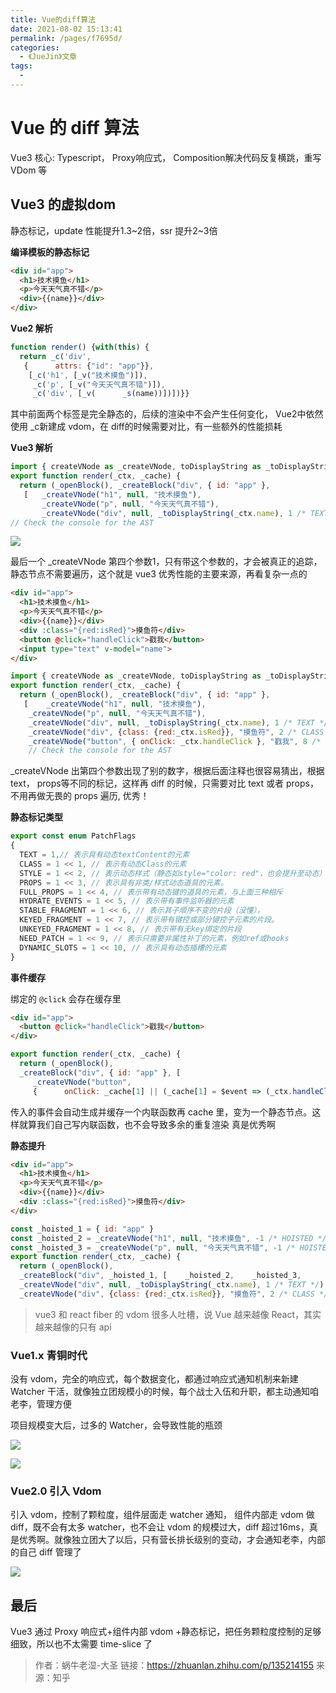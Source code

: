 ```yaml
---
title: Vue的diff算法
date: 2021-08-02 15:13:41
permalink: /pages/f7695d/
categories:
  - 《JueJin》文章
tags:
  - 
---
```


# Vue 的 diff 算法

Vue3 核心: Typescript， Proxy响应式， Composition解决代码反复横跳，重写 VDom 等
<!-- more -->

## Vue3 的虚拟dom

静态标记，update 性能提升1.3~2倍，ssr 提升2~3倍

**编译模板的静态标记**

```html
<div id="app">
  <h1>技术摸鱼</h1>
  <p>今天天气真不错</p>
  <div>{{name}}</div>
</div>
```

**Vue2 解析**

```js
function render() {with(this) {
  return _c('div',
   {      attrs: {"id": "app"}},
    [_c('h1', [_v("技术摸鱼")]),
     _c('p', [_v("今天天气真不错")]),
     _c('div', [_v(      _s(name))])])}}
```

其中前面两个标签是完全静态的，后续的渲染中不会产生任何变化， Vue2中依然使用 _c新建成 vdom，在 diff的时候需要对比，有一些额外的性能损耗

**Vue3 解析**

```js
import { createVNode as _createVNode, toDisplayString as _toDisplayString, openBlock as _openBlock, createBlock as _createBlock } from "vue"
export function render(_ctx, _cache) {
  return (_openBlock(), _createBlock("div", { id: "app" },
   [   _createVNode("h1", null, "技术摸鱼"), 
       _createVNode("p", null, "今天天气真不错"),   
       _createVNode("div", null, _toDisplayString(_ctx.name), 1 /* TEXT */)]))}
// Check the console for the AST
```

![](http://66.152.176.25:8000/home/images/diff/3.png)

最后一个 _createVNode 第四个参数1，只有带这个参数的，才会被真正的追踪，静态节点不需要遍历，这个就是 vue3 优秀性能的主要来源，再看复杂一点的

```html
<div id="app">
  <h1>技术摸鱼</h1>
  <p>今天天气真不错</p>
  <div>{{name}}</div>
  <div :class="{red:isRed}">摸鱼符</div>
  <button @click="handleClick">戳我</button>
  <input type="text" v-model="name">
</div>
```

```js
import { createVNode as _createVNode, toDisplayString as _toDisplayString, openBlock as _openBlock, createBlock as _createBlock } from "vue"
export function render(_ctx, _cache) {
  return (_openBlock(), _createBlock("div", { id: "app" },
   [    _createVNode("h1", null, "技术摸鱼"),   
    _createVNode("p", null, "今天天气真不错"),   
    _createVNode("div", null, _toDisplayString(_ctx.name), 1 /* TEXT */),    
    _createVNode("div", {class: {red:_ctx.isRed}}, "摸鱼符", 2 /* CLASS */),    
    _createVNode("button", { onClick: _ctx.handleClick }, "戳我", 8 /* PROPS */, ["onClick"])]))}
    // Check the console for the AST
```

_createVNode 出第四个参数出现了别的数字，根据后面注释也很容易猜出，根据 text， props等不同的标记，这样再 diff 的时候，只需要对比 text 或者 props，不用再做无畏的 props 遍历, 优秀！

**静态标记类型**

```js
export const enum PatchFlags
{ 
  TEXT = 1,// 表示具有动态textContent的元素  
  CLASS = 1 << 1, // 表示有动态Class的元素  
  STYLE = 1 << 2, // 表示动态样式（静态如style="color: red"，也会提升至动态）  
  PROPS = 1 << 3, // 表示具有非类/样式动态道具的元素。  
  FULL_PROPS = 1 << 4, // 表示带有动态键的道具的元素，与上面三种相斥  
  HYDRATE_EVENTS = 1 << 5, // 表示带有事件监听器的元素  
  STABLE_FRAGMENT = 1 << 6, // 表示其子顺序不变的片段（没懂）。   
  KEYED_FRAGMENT = 1 << 7, // 表示带有键控或部分键控子元素的片段。  
  UNKEYED_FRAGMENT = 1 << 8, // 表示带有无key绑定的片段  
  NEED_PATCH = 1 << 9, // 表示只需要非属性补丁的元素，例如ref或hooks  
  DYNAMIC_SLOTS = 1 << 10, // 表示具有动态插槽的元素
}
```

**事件缓存**

绑定的 `@click` 会存在缓存里

```html
<div id="app">
  <button @click="handleClick">戳我</button>
</div>
```

```js
export function render(_ctx, _cache) {
  return (_openBlock(), 
  _createBlock("div", { id: "app" }, [   
     _createVNode("button", 
     {      onClick: _cache[1] || (_cache[1] = $event => (_ctx.handleClick($event)))}, "戳我")]))}
```

传入的事件会自动生成并缓存一个内联函数再 cache 里，变为一个静态节点。这样就算我们自己写内联函数，也不会导致多余的重复渲染 真是优秀啊

**静态提升**

```html
<div id="app">
  <h1>技术摸鱼</h1>
  <p>今天天气真不错</p>
  <div>{{name}}</div>
  <div :class="{red:isRed}">摸鱼符</div>
</div>
```

```js
const _hoisted_1 = { id: "app" }
const _hoisted_2 = _createVNode("h1", null, "技术摸鱼", -1 /* HOISTED */)
const _hoisted_3 = _createVNode("p", null, "今天天气真不错", -1 /* HOISTED */)
export function render(_ctx, _cache) {
  return (_openBlock(), 
  _createBlock("div", _hoisted_1, [    _hoisted_2,    _hoisted_3,    
  _createVNode("div", null, _toDisplayString(_ctx.name), 1 /* TEXT */),   
  _createVNode("div", {class: {red:_ctx.isRed}}, "摸鱼符", 2 /* CLASS */)]))}
```

> vue3 和 react fiber 的 vdom 很多人吐槽，说 Vue 越来越像 React，其实越来越像的只有 api

### Vue1.x 青铜时代

没有 vdom，完全的响应式，每个数据变化，都通过响应式通知机制来新建 Watcher 干活，就像独立团规模小的时候，每个战士入伍和升职，都主动通知咱老李，管理方便

项目规模变大后，过多的 Watcher，会导致性能的瓶颈

![](http://66.152.176.25:8000/home/images/diff/4.png)

![](http://66.152.176.25:8000/home/images/diff/5.png)


### Vue2.0 引入 Vdom

引入 vdom，控制了颗粒度，组件层面走 watcher 通知， 组件内部走 vdom 做 diff，既不会有太多 watcher，也不会让 vdom 的规模过大，diff 超过16ms，真是优秀啊。就像独立团大了以后，只有营长排长级别的变动，才会通知老李，内部的自己 diff 管理了

![](http://66.152.176.25:8000/home/images/diff/7.png)


## 最后

Vue3 通过 Proxy 响应式+组件内部 vdom +静态标记，把任务颗粒度控制的足够细致，所以也不太需要 time-slice 了

>作者：蜗牛老湿-大圣
>链接：https://zhuanlan.zhihu.com/p/135214155
>来源：知乎